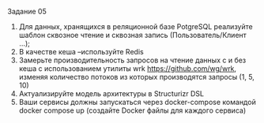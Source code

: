 Задание 05 
1. Для данных, хранящихся в реляционной базе PotgreSQL реализуйте шаблон 
сквозное чтение и сквозная запись (Пользователь/Клиент …);
 2. В качестве кеша –используйте Redis
 3. Замерьте производительность запросов на чтение данных с и без кеша с использованием утилиты wrk https://github.com/wg/wrk, изменяя количество потоков из которых производятся запросы (1, 5, 10)
 4. Актуализируйте модель архитектуры в Structurizr DSL
 5. Ваши сервисы должны запускаться через docker-compose командой docker compose up (создайте Docker файлы для каждого сервиса)